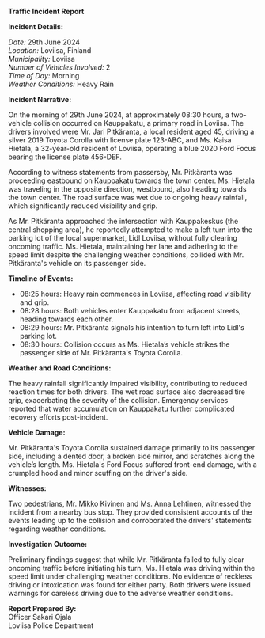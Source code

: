 **Traffic Incident Report**

**Incident Details:**

*Date:* 29th June 2024  
*Location:* Loviisa, Finland  
*Municipality:* Loviisa  
*Number of Vehicles Involved:* 2  
*Time of Day:* Morning  
*Weather Conditions:* Heavy Rain

**Incident Narrative:**

On the morning of 29th June 2024, at approximately 08:30 hours, a two-vehicle collision occurred on Kauppakatu, a primary road in Loviisa. The drivers involved were Mr. Jari Pitkäranta, a local resident aged 45, driving a silver 2019 Toyota Corolla with license plate 123-ABC, and Ms. Kaisa Hietala, a 32-year-old resident of Loviisa, operating a blue 2020 Ford Focus bearing the license plate 456-DEF.

According to witness statements from passersby, Mr. Pitkäranta was proceeding eastbound on Kauppakatu towards the town center. Ms. Hietala was traveling in the opposite direction, westbound, also heading towards the town center. The road surface was wet due to ongoing heavy rainfall, which significantly reduced visibility and grip.

As Mr. Pitkäranta approached the intersection with Kauppakeskus (the central shopping area), he reportedly attempted to make a left turn into the parking lot of the local supermarket, Lidl Loviisa, without fully clearing oncoming traffic. Ms. Hietala, maintaining her lane and adhering to the speed limit despite the challenging weather conditions, collided with Mr. Pitkäranta's vehicle on its passenger side.

**Timeline of Events:**

- 08:25 hours: Heavy rain commences in Loviisa, affecting road visibility and grip.
- 08:28 hours: Both vehicles enter Kauppakatu from adjacent streets, heading towards each other.
- 08:29 hours: Mr. Pitkäranta signals his intention to turn left into Lidl's parking lot.
- 08:30 hours: Collision occurs as Ms. Hietala’s vehicle strikes the passenger side of Mr. Pitkäranta's Toyota Corolla.

**Weather and Road Conditions:**

The heavy rainfall significantly impaired visibility, contributing to reduced reaction times for both drivers. The wet road surface also decreased tire grip, exacerbating the severity of the collision. Emergency services reported that water accumulation on Kauppakatu further complicated recovery efforts post-incident.

**Vehicle Damage:**

Mr. Pitkäranta's Toyota Corolla sustained damage primarily to its passenger side, including a dented door, a broken side mirror, and scratches along the vehicle’s length. Ms. Hietala's Ford Focus suffered front-end damage, with a crumpled hood and minor scuffing on the driver's side.

**Witnesses:**

Two pedestrians, Mr. Mikko Kivinen and Ms. Anna Lehtinen, witnessed the incident from a nearby bus stop. They provided consistent accounts of the events leading up to the collision and corroborated the drivers' statements regarding weather conditions.

**Investigation Outcome:**

Preliminary findings suggest that while Mr. Pitkäranta failed to fully clear oncoming traffic before initiating his turn, Ms. Hietala was driving within the speed limit under challenging weather conditions. No evidence of reckless driving or intoxication was found for either party. Both drivers were issued warnings for careless driving due to the adverse weather conditions.

**Report Prepared By:**  
Officer Sakari Ojala  
Loviisa Police Department